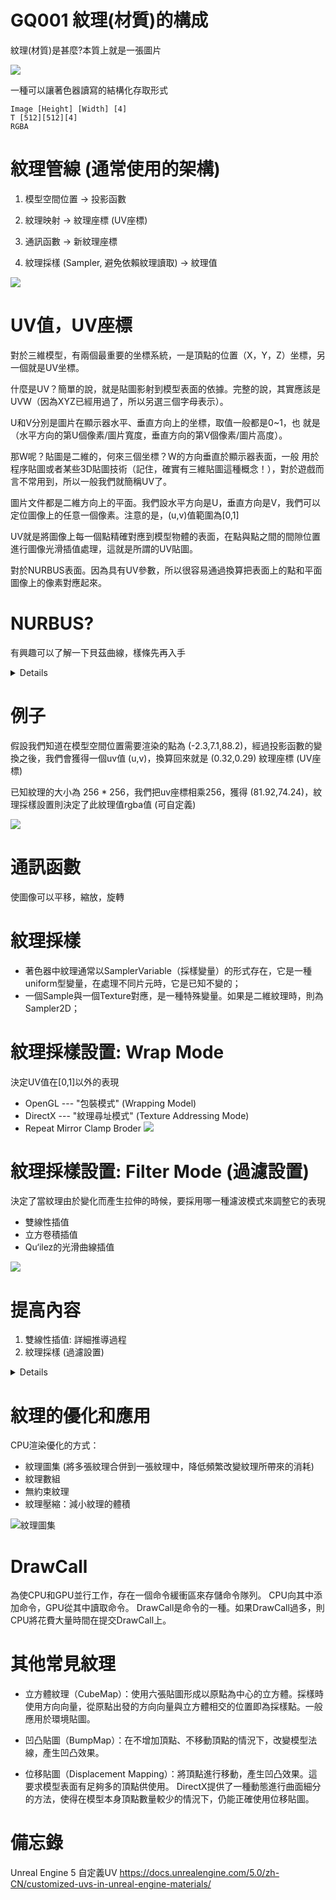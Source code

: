 # GQ001 紋理(材質)的構成

紋理(材質)是甚麼?本質上就是一張圖片

![](pic/lion.png)

一種可以讓著色器讀寫的結構化存取形式
```
Image [Height] [Width] [4]
T [512][512][4]
RGBA
```

# 紋理管線 (通常使用的架構)

1. 模型空間位置 -> 投影函數

2. 紋理映射 -> 紋理座標 (UV座標)

3. 通訊函數 -> 新紋理座標

4. 紋理採樣 (Sampler, 避免依賴紋理讀取) -> 紋理值

![](pic/%E8%9E%A2%E5%B9%95%E6%93%B7%E5%8F%96%E7%95%AB%E9%9D%A2%202022-08-27%20001814.png)

# UV值，UV座標
對於三維模型，有兩個最重要的坐標系統，一是頂點的位置（X，Y，Z）坐標，另一個就是UV坐標。

什麼是UV？簡單的說，就是貼圖影射到模型表面的依據。完整的說，其實應該是UVW（因為XYZ已經用過了，所以另選三個字母表示）。

U和V分別是圖片在顯示器水平、垂直方向上的坐標，取值一般都是0~1，也 就是（水平方向的第U個像素/圖片寬度，垂直方向的第V個像素/圖片高度）。

那W呢？貼圖是二維的，何來三個坐標？W的方向垂直於顯示器表面，一般 用於程序貼圖或者某些3D貼圖技術（記住，確實有三維貼圖這種概念！），對於遊戲而言不常用到，所以一般我們就簡稱UV了。

圖片文件都是二維方向上的平面。我們設水平方向是U，垂直方向是V，我們可以定位圖像上的任意一個像素。注意的是，(u,v)值範圍為[0,1]

UV就是將圖像上每一個點精確對應到模型物體的表面，在點與點之間的間隙位置進行圖像光滑插值處理，這就是所謂的UV貼圖。


對於NURBUS表面。因為具有UV參數，所以很容易通過換算把表面上的點和平面圖像上的像素對應起來。

# NURBUS?
有興趣可以了解一下貝茲曲線，樣條先再入手
<details>

[非均勻有理B樣條](https://www.youtube.com/watch?v=LgZctC4uM3Q&t=325s&ab_channel=%E5%9B%9E%E5%BD%A2%E9%92%88PaperClip)

三次方貝茲曲線的[[參數方程|參數]]形式：

$$
\mathbf{B}(t)=\mathbf{P}_0(1-t)^3+3\mathbf{P}_1t(1-t)^2+3\mathbf{P}_2t^2(1-t)+\mathbf{P}_3t^3, t \in [0,1]
$$

</details>

# 例子
假設我們知道在模型空間位置需要渲染的點為 (-2.3,7.1,88.2)，經過投影函數的變換之後，我們會獲得一個uv值 (u,v)，換算回來就是 (0.32,0.29) 紋理座標 (UV座標)

已知紋理的大小為 256 * 256，我們把uv座標相乘256，獲得 (81.92,74.24)，紋理採樣設置則決定了此紋理值rgba值 (可自定義)

![](pic/%E8%9E%A2%E5%B9%95%E6%93%B7%E5%8F%96%E7%95%AB%E9%9D%A2%202022-08-27%20002313.png)

# 通訊函數
使圖像可以平移，縮放，旋轉

# 紋理採樣
- 著色器中紋理通常以SamplerVariable（採樣變量）的形式存在，它是一種uniform型變量，在處理不同片元時，它是已知不變的；
- 一個Sample與一個Texture對應，是一種特殊變量。如果是二維紋理時，則為Sampler2D；

# 紋理採樣設置: Wrap Mode
決定UV值在[0,1]以外的表現
- OpenGL --- "包裝模式" (Wrapping Model)
- DirectX --- "紋理尋址模式" (Texture Addressing Mode)
- Repeat Mirror Clamp Broder
![](pic/%E8%9E%A2%E5%B9%95%E6%93%B7%E5%8F%96%E7%95%AB%E9%9D%A2%202022-08-27%20010845.png)

# 紋理採樣設置: Filter Mode (過濾設置)
決定了當紋理由於變化而產生拉伸的時候，要採用哪一種濾波模式來調整它的表現

- 雙線性插值
- 立方卷積插值
- Qu‘ilez的光滑曲線插值

![](pic/%E8%9E%A2%E5%B9%95%E6%93%B7%E5%8F%96%E7%95%AB%E9%9D%A2%202022-08-27%20012145.png)

# 提高內容
1. 雙線性插值: 詳細推導過程
2. 紋理採樣 (過濾設置)
<details>

首先在 ''x'' 方向進行線性插值，得到

$$
\begin{align}
f(x, y_1) &\approx \frac{x_2-x}{x_2-x_1} f(Q_{11}) + \frac{x-x_1}{x_2-x_1} f(Q_{21})
\end{align}
$$

$$
\begin{align}
f(x, y_2) &\approx \frac{x_2-x}{x_2-x_1} f(Q_{12}) + \frac{x-x_1}{x_2-x_1} f(Q_{22}).
\end{align}
$$

然後在 ''y'' 方向進行線性插值，得到

$$
\begin{align}
f(x,y) &\approx \frac{y_2-y}{y_2-y_1} f(x, y_1) + \frac{y-y_1}{y_2-y_1} f(x, y_2) \\
&= \frac{y_2-y}{y_2-y_1} \left ( \frac{x_2-x}{x_2-x_1} f(Q_{11}) + \frac{x-x_1}{x_2-x_1} f(Q_{21}) \right ) + \frac{y-y_1}{y_2-y_1} \left ( \frac{x_2-x}{x_2-x_1} f(Q_{12}) + \frac{x-x_1}{x_2-x_1} f(Q_{22}) \right ) \\
&= \frac{1}{(x_2-x_1)(y_2-y_1)} \big( f(Q_{11})(x_2-x)(y_2-y) + f(Q_{21})(x-x_1)(y_2-y)+  f(Q_{12})(x_2-x)(y-y_1) + f(Q_{22})(x-x_1)(y-y_1) \big)\\
&=\frac{1}{(x_2-x_1)(y_2-y_1)}  \begin{bmatrix} x_2-x & x-x_1 \end{bmatrix} \begin{bmatrix} f(Q_{11}) & f(Q_{12}) \\ f(Q_{21})& f(Q_{22}) \end{bmatrix} \begin{bmatrix}
y_2-y \\ y-y_1 \end{bmatrix}.
\end{align}
$$

注意此處如果先在 ''y'' 方向插值、再在 ''x'' 方向插值，其結果與按照上述順序雙線性插值的結果是一樣的。

### 例子
已知: 點P(u,v) = (81.92,74.24)
1. 點P(u,v) 減去 像素中心 (0.5,0.5) = (81.42,73.74)
2. 取得最接近的四個屏幕像素點範圍: (81,73) ~ (82,74)
3. 相對於該四個像素中心形成的座標系位置 (u,v) = (0.42,0.74)

$$ 
f(x,y) \approx \begin{bmatrix}
1-x & x \end{bmatrix} \begin{bmatrix}
f(0,0) & f(0,1) \\
f(1,0) & f(1,1) \end{bmatrix} \begin{bmatrix}
1-y \\
y \end{bmatrix}
$$

插值顏色= $(1-0.42)×(1-0.74)t(x,y)+0.42(1-0.74)×t(x+1,y)+(1-0.42)0.74t(x,y+1)+0.42×0.74×t(x+1,y+1)$

## 立方卷積插值 和 Qu‘ilez的光滑曲線插值
~~自己上網找找看看~~

## Mipmapping
在C++ DirectX中 LV201-Mipmapping 可以學習

## Anisotropic Filtering 各向異性過濾
在C++ DirectX中 LV201-Anisotropic Filtering 可以學習

## 積分圖 summed area table
以內存為代價，更加有效地計算紋理值。例如將數組中的R8G8B8A8 轉成 R16G16B16A16，再代入公式

</details>

# 紋理的優化和應用
CPU渲染優化的方式：
- 紋理圖集 (將多張紋理合併到一張紋理中，降低頻繁改變紋理所帶來的消耗)
- 紋理數組
- 無約束紋理
- 紋理壓縮：減小紋理的體積

![紋理圖集](pic/RaiQ5.png)

# DrawCall
為使CPU和GPU並行工作，存在一個命令緩衝區來存儲命令隊列。 CPU向其中添加命令，GPU從其中讀取命令。 DrawCall是命令的一種。如果DrawCall過多，則CPU將花費大量時間在提交DrawCall上。

# 其他常見紋理
- 立方體紋理（CubeMap）：使用六張貼圖形成以原點為中心的立方體。採樣時使用方向向量，從原點出發的方向向量與立方體相交的位置即為採樣點。一般應用於環境貼圖。

- 凹凸貼圖（BumpMap）：在不增加頂點、不移動頂點的情況下，改變模型法線，產生凹凸效果。

- 位移貼圖（Displacement Mapping）：將頂點進行移動，產生凹凸效果。這要求模型表面有足夠多的頂點供使用。 DirectX提供了一種動態進行曲面細分的方法，使得在模型本身頂點數量較少的情況下，仍能正確使用位移貼圖。

# 備忘錄
Unreal Engine 5 自定義UV
https://docs.unrealengine.com/5.0/zh-CN/customized-uvs-in-unreal-engine-materials/

